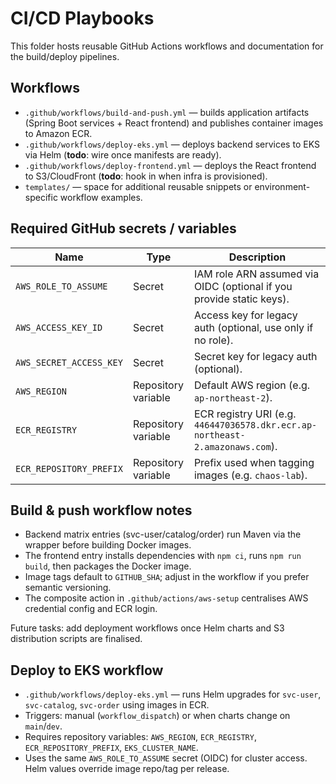 # CI/CD Playbooks

This folder hosts reusable GitHub Actions workflows and documentation for the build/deploy pipelines.

## Workflows

- `.github/workflows/build-and-push.yml` — builds application artifacts (Spring Boot services + React frontend) and publishes container images to Amazon ECR.
- `.github/workflows/deploy-eks.yml` — deploys backend services to EKS via Helm (**todo**: wire once manifests are ready).
- `.github/workflows/deploy-frontend.yml` — deploys the React frontend to S3/CloudFront (**todo**: hook in when infra is provisioned).
- `templates/` — space for additional reusable snippets or environment-specific workflow examples.

## Required GitHub secrets / variables

| Name | Type | Description |
| --- | --- | --- |
| `AWS_ROLE_TO_ASSUME` | Secret | IAM role ARN assumed via OIDC (optional if you provide static keys). |
| `AWS_ACCESS_KEY_ID` | Secret | Access key for legacy auth (optional, use only if no role). |
| `AWS_SECRET_ACCESS_KEY` | Secret | Secret key for legacy auth (optional). |
| `AWS_REGION` | Repository variable | Default AWS region (e.g. `ap-northeast-2`). |
| `ECR_REGISTRY` | Repository variable | ECR registry URI (e.g. `446447036578.dkr.ecr.ap-northeast-2.amazonaws.com`). |
| `ECR_REPOSITORY_PREFIX` | Repository variable | Prefix used when tagging images (e.g. `chaos-lab`). |

## Build & push workflow notes

- Backend matrix entries (svc-user/catalog/order) run Maven via the wrapper before building Docker images.
- The frontend entry installs dependencies with `npm ci`, runs `npm run build`, then packages the Docker image.
- Image tags default to `GITHUB_SHA`; adjust in the workflow if you prefer semantic versioning.
- The composite action in `.github/actions/aws-setup` centralises AWS credential config and ECR login.

Future tasks: add deployment workflows once Helm charts and S3 distribution scripts are finalised.

## Deploy to EKS workflow
- `.github/workflows/deploy-eks.yml` — runs Helm upgrades for `svc-user`, `svc-catalog`, `svc-order` using images in ECR.
- Triggers: manual (`workflow_dispatch`) or when charts change on `main`/`dev`.
- Requires repository variables: `AWS_REGION`, `ECR_REGISTRY`, `ECR_REPOSITORY_PREFIX`, `EKS_CLUSTER_NAME`.
- Uses the same `AWS_ROLE_TO_ASSUME` secret (OIDC) for cluster access. Helm values override image repo/tag per release.
